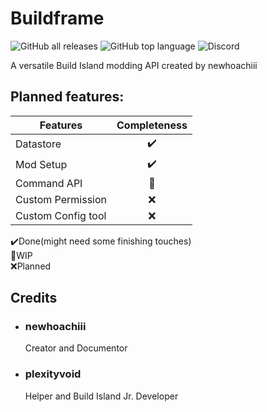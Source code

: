 # Buildframe

![GitHub all releases](https://img.shields.io/github/downloads/Ncursor/buildframe/total?style=for-the-badge&color=%23a4ff94) 
![GitHub top language](https://img.shields.io/github/languages/top/Ncursor/buildframe?style=for-the-badge) 
![Discord](https://img.shields.io/discord/748269562759348304?style=for-the-badge&logo=discord&label=Build%20Island)

A versatile Build Island modding API created by newhoachiii

## Planned features:

|Features          |Completeness|
|------------------|:----------:|
|Datastore         |✔️|
|Mod Setup         |✔️|
|Command API       |🔨|
|Custom Permission |❌|
|Custom Config tool|❌|

✔️Done(might need some finishing touches) </br>
🔨WIP </br>
❌Planned </br>

## Credits

- ### newhoachiii
  Creator and Documentor
- ### plexityvoid
  Helper and Build Island Jr. Developer
